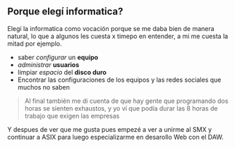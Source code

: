 ## Porque elegí informatica?

Elegí la informatica como vocación porque se me daba bien de manera natural, lo que a algunos les cuesta x timepo en entender, a mi me cuesta la mitad por ejemplo.

* saber *configurar* un **equipo**
* *administrar* **usuarios**
* limpiar *espacio* del **disco duro**
* Encontrar las configuraciones de los equipos y las redes sociales que muchos no saben
> Al final también me di cuenta de que hay gente que programando dos horas se sienten exhaustos, y yo ví que podía durar las 8 horas de trabajo que exigen las empresas

Y despues de ver que me gusta pues empezé a ver a unirme al SMX y continuar a ASIX para luego especializarme en desarollo Web con el DAW.


